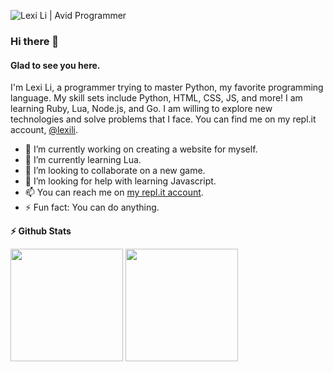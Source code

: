 ![Lexi Li | Avid Programmer](https://user-images.githubusercontent.com/67660291/113518245-eace5f80-9539-11eb-89a8-63403e0e4c67.png)  


### Hi there 👋

#### Glad to see you here.

I'm Lexi Li, a programmer trying to master Python, my favorite programming language. My skill sets include Python, HTML, CSS, JS, and more! I am learning Ruby, Lua, Node.js, and Go. I am willing to explore new technologies and solve problems that I face. You can find me on my repl.it account, [@lexili](https://replit.com/@lexili/).


- 🔭 I’m currently working on creating a website for myself.
- 🌱 I’m currently learning Lua.
- 👯 I’m looking to collaborate on a new game.
- 🤔 I’m looking for help with learning Javascript.
- 📫 You can reach me on [my repl.it account](https://replit.com/@lexili/).
- ⚡ Fun fact: You can do anything.

<b>⚡ Github Stats</b>

<p>  
<img height="180em" src="https://github-readme-stats.vercel.app/api?username=starxskiez&show_icons=true&hide_border=true" />

<img height="180em" src="https://github-readme-stats.vercel.app/api/top-langs/?username=starxskiez&exclude_repo=KNN-Image-Classification&show_icons=true&hide_border=true&layout=compact&langs_count=8"/>  
</p>  
